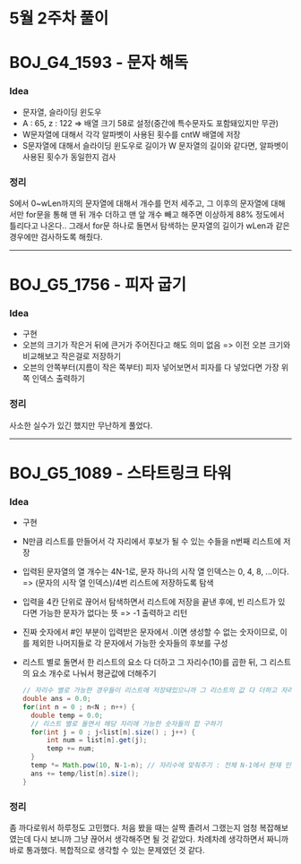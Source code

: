 # 5월 2주차 풀이

# BOJ_G4_1593 - 문자 해독

### Idea

- 문자열, 슬라이딩 윈도우
- A : 65, z : 122 => 배열 크기 58로 설정(중간에 특수문자도 포함돼있지만 무관)
- W문자열에 대해서 각각 알파벳이 사용된 횟수를 cntW 배열에 저장
- S문자열에 대해서 슬라이딩 윈도우로 길이가 W 문자열의 길이와 같다면, 알파벳이 사용된 횟수가 동일한지 검사

### 정리

S에서 0~wLen까지의 문자열에 대해서 개수를 먼저 세주고, 그 이후의 문자열에 대해서만 for문을 통해 맨 뒤 개수 더하고 맨 앞 개수 빼고 해주면 이상하게 88% 정도에서 틀리다고 나온다.. 그래서 for문 하나로 돌면서 탐색하는 문자열의 길이가 wLen과 같은 경우에만 검사하도록 해줬다.

------

# BOJ_G5_1756 - 피자 굽기

### Idea

- 구현
- 오븐의 크기가 작은거 뒤에 큰거가 주어진다고 해도 의미 없음 => 이전 오븐 크기와 비교해보고 작은걸로 저장하기
- 오븐의 안쪽부터(지름이 작은 쪽부터) 피자 넣어보면서 피자를 다 넣었다면 가장 위쪽 인덱스 출력하기

### 정리

사소한 실수가 있긴 했지만 무난하게 풀었다.

------

# BOJ_G5_1089 - 스타트링크 타워

### Idea

- 구현

- N만큼 리스트를 만들어서 각 자리에서 후보가 될 수 있는 수들을 n번째 리스트에 저장

- 입력된 문자열의 열 개수는 4N-1로, 문자 하나의 시작 열 인덱스는 0, 4, 8, ...이다. => (문자의 시작 열 인덱스)/4번 리스트에 저장하도록 탐색

- 입력을 4칸 단위로 끊어서 탐색하면서 리스트에 저장을 끝낸 후에, 빈 리스트가 있다면 가능한 문자가 없다는 뜻 => -1 출력하고 리턴

- 진짜 숫자에서 #인 부분이 입력받은 문자에서 .이면 생성할 수 없는 숫자이므로, 이를 제외한 나머지들로 각 문자에서 가능한 숫자들의 후보를 구성

- 리스트 별로 돌면서 한 리스트의 요소 다 더하고 그 자리수(10)를 곱한 뒤, 그 리스트의 요소 개수로 나눠서 평균값에 더해주기

  ```java
  // 자리수 별로 가능한 경우들이 리스트에 저장돼있으니까 그 리스트의 값 다 더하고 자리수를 10의 제곱수로 해서 자리 별로 평균 구하기
  double ans = 0.0;
  for(int n = 0 ; n<N ; n++) {
  	double temp = 0.0;
  	// 리스트 별로 돌면서 해당 자리에 가능한 숫자들의 합 구하기
  	for(int j = 0 ; j<list[n].size() ; j++) {
  		int num = list[n].get(j);
  		temp += num;
  	}
  	temp *= Math.pow(10, N-1-n); // 자리수에 맞춰주기 : 전체 N-1에서 현재 인덱스 n 빼면 그게 제곱해야 하는 횟수
  	ans += temp/list[n].size();
  }
  ```

### 정리

좀 까다로워서 하루정도 고민했다. 처음 봤을 때는 살짝 졸려서 그랬는지 엄청 복잡해보였는데 다시 보니까 그냥 끊어서 생각해주면 될 것 같았다. 차례차례 생각하면서 짜니까 바로 통과했다. 복합적으로 생각할 수 있는 문제였던 것 같다.